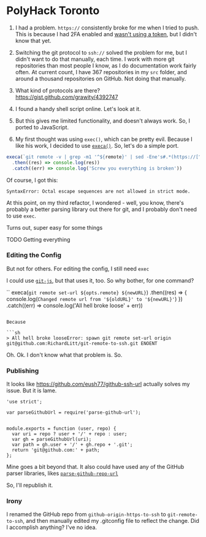 # PolyHack Toronto

1. I had a problem. `https://` consistently broke for me when I tried to push. This is because I had 2FA enabled and [wasn't using a token](http://olivierlacan.com/posts/why-is-git-https-not-working-on-github/), but I didn't know that yet.

2. Switching the git protocol to `ssh://` solved the problem for me, but I didn't want to do that manually, each time. I work with more git repositories than most people I know, as I do documentation work fairly often. At current count, I have 367 repositories in my `src` folder, and around a thousand repositories on GitHub. Not doing that manually.

3. What kind of protocols are there? https://gist.github.com/grawity/4392747

3. I found a handy shell script online. Let's look at it.

4. But this gives me limited functionality, and doesn't always work. So, I ported to JavaScript.

5. My first thought was using `exec()`, which can be pretty evil. Because I like his work, I decided to use [`execa()`](https://github.com/sindresorhus/execa). So, let's do a simple port.

```js
execa(`git remote -v | grep -m1 '^${remote}' | sed -Ene's#.*(https://[^[:space:]]*).*#\1#p'`)
  .then((res) => console.log(res))
  .catch((err) => console.log('Screw you everything is broken'))
```

Of course, I got this:

```
SyntaxError: Octal escape sequences are not allowed in strict mode.
```

At this point, on my third refactor, I wondered - well, you know, there's probably a better parsing library out there for git, and I probably don't need to use `exec`.

Turns out, super easy for some things

TODO Getting everything

### Editing the Config

But not for others. For editing the config, I still need `exec`

I could use [`git-js`](https://github.com/steveukx/git-js/blob/master/src/git.js#L1245), but that uses it, too. So why bother, for one command?

``
execa(`git remote set-url ${opts.remote} ${newURL}`)
  .then((res) => {
    console.log(`Changed remote url from
    '${oldURL}'
        to
    '${newURL}'`)
  })
  .catch((err) => console.log('All hell broke loose' + err))
```

Because

```sh
> All hell broke looseError: spawn git remote set-url origin git@github.com:RichardLitt/git-remote-to-ssh.git ENOENT
```

Oh. Ok. I don't know what that problem is. So.

### Publishing

It looks like https://github.com/eush77/github-ssh-url actually solves my issue. But it is lame. 

```
'use strict';

var parseGithubUrl = require('parse-github-url');


module.exports = function (user, repo) {
  var uri = repo ? user + '/' + repo : user;
  var gh = parseGithubUrl(uri);
  var path = gh.user + '/' + gh.repo + '.git';
  return 'git@github.com:' + path;
};
```

Mine goes a bit beyond that. It also could have used any of the GitHub parser libraries, likes [`parse-github-repo-url`](https://www.npmjs.com/package/parse-github-repo-url)

So, I'll republish it.

### Irony

I renamed the GitHub repo from `github-origin-https-to-ssh` to `git-remote-to-ssh`, and then manually edited my .gitconfig file to reflect the change. Did I accomplish anything? I've no idea.

